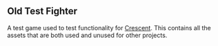 ## Old Test Fighter

A test game used to test functionality for [Crescent](https://github.com/Chukobyte/crescent).  This contains all the assets that are both used and unused for other projects.
